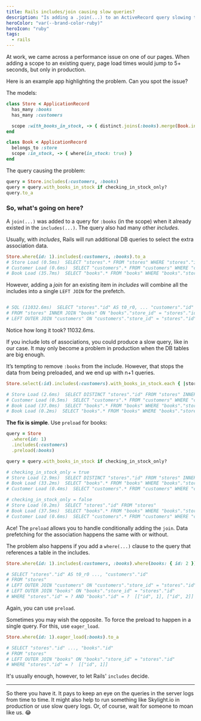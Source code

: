 ```yaml
---
title: Rails includes/join causing slow queries?
description: "Is adding a .join(...) to an ActiveRecord query slowing the page down? You may be doing something unexpected."
heroColor: "var(--brand-color-ruby)"
heroIcon: "ruby"
tags:
  - rails
---
```


At work, we came across a performance issue on one of our pages. When adding a
scope to an existing query, page load times would jump to 5+ seconds, but only
in production.

Here is an example app highlighting the problem. Can you spot the issue?

The models:

```ruby
class Store < ApplicationRecord
  has_many :books
  has_many :customers

  scope :with_books_in_stock, -> { distinct.joins(:books).merge(Book.in_stock) }
end

class Book < ApplicationRecord
  belongs_to :store
  scope :in_stock, -> { where(in_stock: true) }
end
```

The query causing the problem:

```ruby
query = Store.includes(:customers, :books)
query = query.with_books_in_stock if checking_in_stock_only?
query.to_a
```

### So, what's going on here?

A `join(...)` was added to a query for `:books` (in the scope) when it already
existed in the `includes(...)`. The query also had many other _includes_.

Usually, with _includes_, Rails will run additional DB queries to select the
extra association data.

```ruby
Store.where(id: 1).includes(:customers, :books).to_a
# Store Load (0.5ms)  SELECT "stores".* FROM "stores" WHERE "stores"."id" = ?  [["id", 1]]
# Customer Load (0.6ms)  SELECT "customers".* FROM "customers" WHERE "customers"."store_id" = ?  [["store_id", 1]]
# Book Load (35.7ms)  SELECT "books".* FROM "books" WHERE "books"."store_id" = ?  [["store_id", 1]]
```

However, adding a _join_ for an existing item in _includes_ will combine all the
includes into a single `LEFT JOIN` for the prefetch.

```ruby

# SQL (11032.6ms)  SELECT "stores"."id" AS t0_r0, ... "customers"."id" AS t1_r0, .... "books"."id" AS t2_r0
# FROM "stores" INNER JOIN "books" ON "books"."store_id" = "stores"."id"
# LEFT OUTER JOIN "customers" ON "customers"."store_id" = "stores"."id" WHERE "stores"."id" = ?  [["id", 1]]
```

Notice how long it took? 11032.6ms.

If you include lots of associations, you could produce a slow query, like in our
case. It may only become a problem in production when the DB tables are big
enough.

It’s tempting to remove `:books` from the include. However, that stops the data
from being preloaded, and we end up with n+1 queries.

```ruby
Store.select(:id).includes(:customers).with_books_in_stock.each { |store| store.books.to_a }

# Store Load (2.6ms)  SELECT DISTINCT "stores"."id" FROM "stores" INNER JOIN "books" ON "books"."store_id" = "stores"."id" WHERE "books"."in_stock" = ?  [["in_stock", 1]]
# Customer Load (0.5ms)  SELECT "customers".* FROM "customers" WHERE "customers"."store_id" IN (?, ?)  [["store_id", 1], ["store_id", 2]]
# Book Load (37.0ms)  SELECT "books".* FROM "books" WHERE "books"."store_id" = ?  [["store_id", 1]]
# Book Load (0.2ms)  SELECT "books".* FROM "books" WHERE "books"."store_id" = ?  [["store_id", 2]]
```

__The fix is simple__. Use `preload` for books:

```ruby
query = Store
  .where(id: 1)
  .includes(:customers)
  .preload(:books)

query = query.with_books_in_stock if checking_in_stock_only?

# checking_in_stock_only = true
# Store Load (2.9ms)  SELECT DISTINCT "stores"."id" FROM "stores" INNER JOIN "books" ON "books"."store_id" = "stores"."id" WHERE "books"."in_stock" = ?  [["in_stock", 1]]
# Book Load (33.2ms)  SELECT "books".* FROM "books" WHERE "books"."store_id" IN (?, ?)  [["store_id", 1], ["store_id", 2]]
# Customer Load (0.4ms)  SELECT "customers".* FROM "customers" WHERE "customers"."store_id" IN (?, ?)  [["store_id", 1], ["store_id", 2]]

# checking_in_stock_only = false
# Store Load (0.2ms)  SELECT "stores"."id" FROM "stores"
# Book Load (37.5ms)  SELECT "books".* FROM "books" WHERE "books"."store_id" IN (?, ?)  [["store_id", 1], ["store_id", 2]]
# Customer Load (0.6ms)  SELECT "customers".* FROM "customers" WHERE "customers"."store_id" IN (?, ?)  [["store_id", 1], ["store_id", 2]]
```

Ace! The `preload` allows you to handle conditionally adding the `join`. Data
prefetching for the association happens the same with or without.

The problem also happens if you add a `where(...)` clause to the query that
references a table in the includes.

```ruby
Store.where(id: 1).includes(:customers, :books).where(books: { id: 2 }).to_a

# SELECT "stores"."id" AS t0_r0 ..., "customers"."id"
# FROM "stores"
# LEFT OUTER JOIN "customers" ON "customers"."store_id" = "stores"."id"
# LEFT OUTER JOIN "books" ON "books"."store_id" = "stores"."id"
# WHERE "stores"."id" = ? AND "books"."id" = ?  [["id", 1], ["id", 2]]
```

Again, you can use `preload`.

Sometimes you may wish the opposite. To force the preload to happen in a single
query. For this, use `eager_load`.

```ruby
Store.where(id: 1).eager_load(:books).to_a

# SELECT "stores"."id" ..., "books"."id"
# FROM "stores"
# LEFT OUTER JOIN "books" ON "books"."store_id" = "stores"."id"
# WHERE "stores"."id" = ?  [["id", 1]]
```

It's usually enough, however, to let Rails' `includes` decide.

---

So there you have it. It pays to keep an eye on the queries in the server logs
from time to time. It might also help to run something like Skylight.io in
production or use slow query logs. Or, of course, wait for someone to moan like
us. 😂

